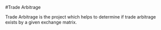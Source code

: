 #Trade Arbitrage

Trade Arbitrage is the project which helps to determine if trade arbitrage exists by a given exchange matrix.
